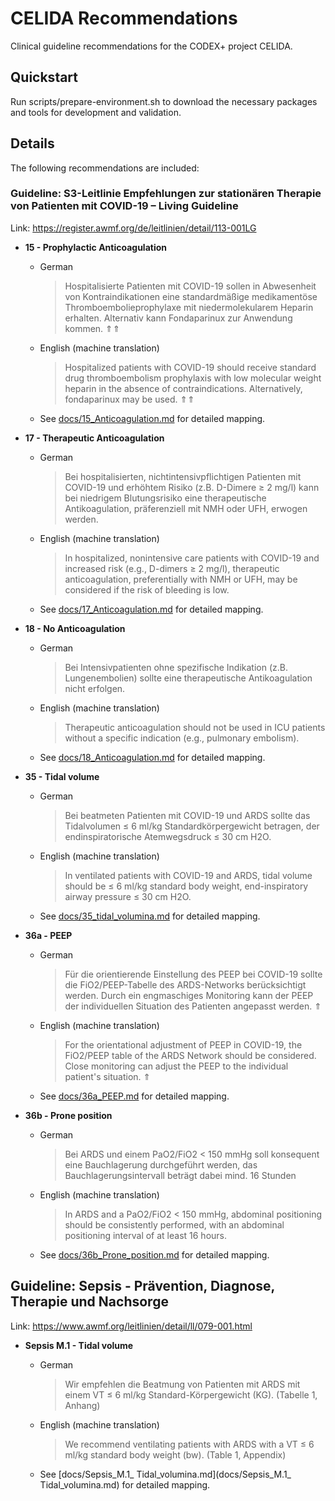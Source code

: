 # CELIDA Recommendations

Clinical guideline recommendations for the CODEX+ project CELIDA.

## Quickstart
Run scripts/prepare-environment.sh to download the necessary packages and tools for development and validation.


## Details

The following recommendations are included:

### Guideline: S3-Leitlinie Empfehlungen zur stationären Therapie von Patienten mit COVID-19 – Living Guideline

Link: https://register.awmf.org/de/leitlinien/detail/113-001LG

* **15 - Prophylactic Anticoagulation**

  * German
    > Hospitalisierte Patienten mit COVID-19 sollen in Abwesenheit von Kontraindikationen eine standardmäßige medikamentöse Thromboembolieprophylaxe mit niedermolekularem Heparin erhalten. Alternativ kann Fondaparinux zur Anwendung kommen. ⇑⇑

  * English (machine translation)
    > Hospitalized patients with COVID-19 should receive standard drug thromboembolism prophylaxis with low molecular weight heparin in the absence of contraindications. Alternatively, fondaparinux may be used. ⇑⇑

  * See [docs/15_Anticoagulation.md](docs/15_Anticoagulation.md) for detailed mapping.

* **17 - Therapeutic Anticoagulation**

  * German
    > Bei hospitalisierten, nichtintensivpflichtigen Patienten mit COVID-19 und erhöhtem Risiko (z.B. D-Dimere ≥ 2 mg/l) kann bei niedrigem Blutungsrisiko eine therapeutische Antikoagulation, präferenziell mit NMH oder UFH, erwogen werden.

  * English (machine translation)
    > In hospitalized, nonintensive care patients with COVID-19 and increased risk (e.g., D-dimers ≥ 2 mg/l), therapeutic anticoagulation, preferentially with NMH or UFH, may be considered if the risk of bleeding is low.

  * See [docs/17_Anticoagulation.md](docs/17_Anticoagulation.md) for detailed mapping.

* **18 - No Anticoagulation**

  * German
    > Bei Intensivpatienten ohne spezifische Indikation (z.B. Lungenembolien) sollte eine therapeutische Antikoagulation nicht erfolgen.

  * English (machine translation)
    > Therapeutic anticoagulation should not be used in ICU patients without a specific indication (e.g., pulmonary embolism).

  * See [docs/18_Anticoagulation.md](docs/18_Anticoagulation.md) for detailed mapping.

* **35 - Tidal volume**
  * German
    > Bei beatmeten Patienten mit COVID-19 und ARDS sollte das Tidalvolumen ≤ 6 ml/kg Standardkörpergewicht betragen, der endinspiratorische Atemwegsdruck ≤ 30 cm H2O.

  * English (machine translation)
    > In ventilated patients with COVID-19 and ARDS, tidal volume should be ≤ 6 ml/kg standard body weight, end-inspiratory airway pressure ≤ 30 cm H2O.

  * See [docs/35_tidal_volumina.md](docs/35_tidal_volumina.md) for detailed mapping.

* **36a - PEEP**
  * German
    > Für die orientierende Einstellung des PEEP bei COVID-19 sollte die FiO2/PEEP-Tabelle des ARDS-Networks berücksichtigt werden. Durch ein engmaschiges Monitoring kann der PEEP der individuellen Situation des Patienten angepasst werden. ⇑

  * English (machine translation)
    > For the orientational adjustment of PEEP in COVID-19, the FiO2/PEEP table of the ARDS Network should be considered. Close monitoring can adjust the PEEP to the individual patient's situation. ⇑

  * See [docs/36a_PEEP.md](docs/36a_PEEP.md) for detailed mapping.

* **36b - Prone position**
  * German
    > Bei ARDS und einem PaO2/FiO2 < 150 mmHg soll konsequent eine Bauchlagerung durchgeführt werden, das Bauchlagerungsintervall beträgt dabei mind. 16 Stunden

  * English (machine translation)
    > In ARDS and a PaO2/FiO2 < 150 mmHg, abdominal positioning should be consistently performed, with an abdominal positioning interval of at least 16 hours.

  * See [docs/36b_Prone_position.md](docs/36b_Prone_position.md) for detailed mapping.

## Guideline: Sepsis - Prävention, Diagnose, Therapie und Nachsorge
Link: https://www.awmf.org/leitlinien/detail/ll/079-001.html

* **Sepsis M.1 - Tidal volume**
  * German
    > Wir empfehlen die Beatmung von Patienten mit ARDS mit einem VT ≤ 6 ml/kg Standard-Körpergewicht (KG). (Tabelle 1, Anhang)

  * English (machine translation)
    > We recommend ventilating patients with ARDS with a VT ≤ 6 ml/kg standard body weight (bw). (Table 1, Appendix)

  * See [docs/Sepsis_M.1_ Tidal_volumina.md](docs/Sepsis_M.1_ Tidal_volumina.md) for detailed mapping.
